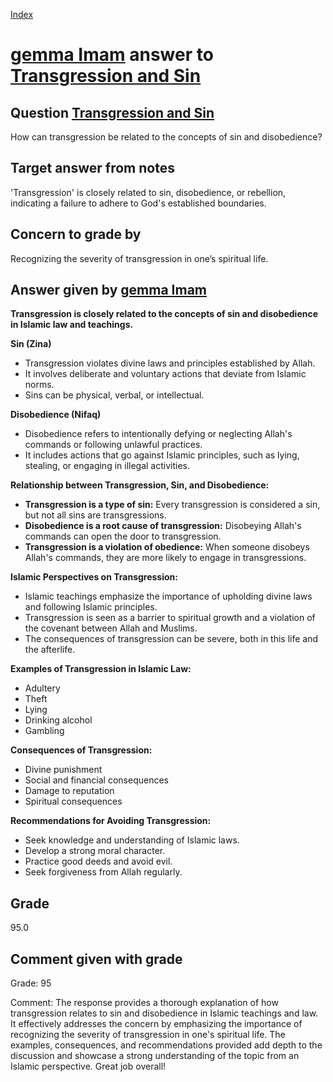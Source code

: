 
[Index](../../index.md)
# [gemma Imam](../../answering_models/gemma_Imam.md) answer to [Transgression and Sin](../../questions/Transgression_and_Sin.md)

## Question [Transgression and Sin](../../questions/Transgression_and_Sin.md)
How can transgression be related to the concepts of sin and disobedience?

## Target answer from notes
'Transgression' is closely related to sin, disobedience, or rebellion, indicating a failure to adhere to God's established boundaries.

## Concern to grade by
Recognizing the severity of transgression in one’s spiritual life.

## Answer given by [gemma Imam](../../answering_models/gemma_Imam.md)
**Transgression is closely related to the concepts of sin and disobedience in Islamic law and teachings.**

**Sin (Zina)**

* Transgression violates divine laws and principles established by Allah.
* It involves deliberate and voluntary actions that deviate from Islamic norms.
* Sins can be physical, verbal, or intellectual.

**Disobedience (Nifaq)**

* Disobedience refers to intentionally defying or neglecting Allah's commands or following unlawful practices.
* It includes actions that go against Islamic principles, such as lying, stealing, or engaging in illegal activities.

**Relationship between Transgression, Sin, and Disobedience:**

* **Transgression is a type of sin:** Every transgression is considered a sin, but not all sins are transgressions.
* **Disobedience is a root cause of transgression:** Disobeying Allah's commands can open the door to transgression.
* **Transgression is a violation of obedience:** When someone disobeys Allah's commands, they are more likely to engage in transgressions.

**Islamic Perspectives on Transgression:**

* Islamic teachings emphasize the importance of upholding divine laws and following Islamic principles.
* Transgression is seen as a barrier to spiritual growth and a violation of the covenant between Allah and Muslims.
* The consequences of transgression can be severe, both in this life and the afterlife.

**Examples of Transgression in Islamic Law:**

* Adultery
* Theft
* Lying
* Drinking alcohol
* Gambling

**Consequences of Transgression:**

* Divine punishment
* Social and financial consequences
* Damage to reputation
* Spiritual consequences

**Recommendations for Avoiding Transgression:**

* Seek knowledge and understanding of Islamic laws.
* Develop a strong moral character.
* Practice good deeds and avoid evil.
* Seek forgiveness from Allah regularly.

## Grade
95.0

## Comment given with grade
Grade: 95

Comment: The response provides a thorough explanation of how transgression relates to sin and disobedience in Islamic teachings and law. It effectively addresses the concern by emphasizing the importance of recognizing the severity of transgression in one's spiritual life. The examples, consequences, and recommendations provided add depth to the discussion and showcase a strong understanding of the topic from an Islamic perspective. Great job overall!
